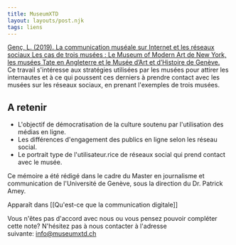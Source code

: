```yaml
---
title: MuseumXTD
layout: layouts/post.njk
tags: liens
---
```

[Genç, L. (2019). La communication muséale sur Internet et les réseaux sociaux Les cas de trois musées : Le Museum of Modern Art de New York, les musées Tate en Angleterre et le Musée d’Art et d’Histoire de Genève.](https://archive-ouverte.unige.ch/authors/view/122548)   
Ce travail s'intéresse aux stratégies utilisées par les musées pour attirer les internautes et à ce qui poussent ces derniers à prendre contact avec les musées sur les réseaux sociaux, en prenant l'exemples de trois musées. 


## A retenir
- L'objectif de démocratisation de la culture soutenu par l'utilisation des médias en ligne. 
- Les différences d'engagement des publics en ligne selon les réseau social. 
- Le portrait type de l'utilisateur.rice de réseaux social qui prend contact avec le musée.  
  
Ce mémoire a été rédigé dans le cadre du Master en journalisme et communication de l'Université de Genève, sous la direction du Dr. Patrick Amey. 


Apparaît dans [[Qu'est-ce que la communication digitale]]

Vous n'êtes pas d'accord avec nous ou vous pensez pouvoir compléter cette note? N'hésitez pas à nous contacter à l'adresse suivante: [info@museumxtd.ch](mailto:info@museumxtd.ch)
